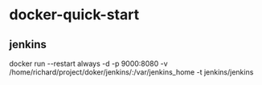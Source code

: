 # docker-quick-start

## jenkins
docker run --restart always -d -p 9000:8080 -v /home/richard/project/doker/jenkins/:/var/jenkins_home -t jenkins/jenkins
